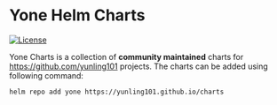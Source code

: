 # Yone Helm Charts

[![License](https://img.shields.io/badge/License-Apache%202.0-blue.svg)](https://opensource.org/licenses/Apache-2.0)

Yone Charts is a collection of **community maintained** charts for https://github.com/yunling101 projects. The charts can be added using following command:

```
helm repo add yone https://yunling101.github.io/charts
```